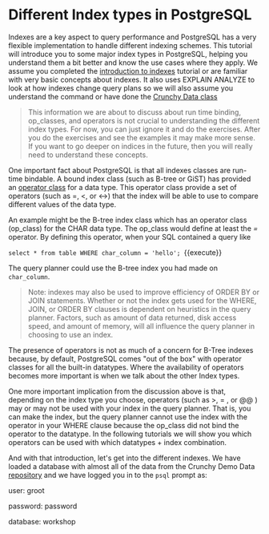 # Different Index types in PostgreSQL
Indexes are a key aspect to query performance and PostgreSQL has a very flexible implementation to handle different indexing schemes. This tutorial will introduce you to some major index types in PostgreSQL, helping you understand them a bit better and know the use cases where they apply. We assume you completed the [introduction to indexes]() tutorial or are familiar with very basic concepts about indexes. It also uses EXPLAIN ANALYZE to look at how indexes change query plans so we will also assume you understand the command or have done the [Crunchy Data class](https://learn.crunchydata.com/postgresql-devel/courses/basics/explain)

> This information we are about to discuss about run time binding, op_classes, and operators is not crucial to understanding the different index types. For now, you can just ignore it and do the exercises. After you do the exercises and see the examples it may make more sense. If you want to go deeper on indices in the future, then you will really need to understand these concepts.

One important fact about PostgreSQL is that all indexes classes are run-time bindable.  A bound index class (such as B-tree or GiST) has provided an [operator class](https://www.postgresql.org/docs/current/indexes-opclass.html) for a data type. This operator class provide a set of operators (such as =, <, or <->) that the index will be able to use to compare different values of the data type.  

An example might be the B-tree index class which has an operator class (op_class) for the CHAR data type. The op_class would define at least the *=* operator. By defining this operator, when your SQL contained a query like 

```select * from table WHERE char_column = 'hello'; ```{{execute}}

The query planner could use the B-tree index you had made on `char_column`. 

> Note: indexes may also be used to improve efficiency of ORDER BY or JOIN statements. Whether or not the index gets used for the WHERE, JOIN, or ORDER BY clauses is dependent on heuristics in the query planner. Factors, such as amount of data returned, disk access speed, and amount of memory, will all influence the query planner in choosing to use an index. 

The presence of operators is not as much of a concern for B-Tree indexes because, by default, PostgreSQL comes "out of the box" with operator classes for all the built-in datatypes. Where the availability of operators becomes more important is when we talk about the other Index types.  

One more important implication from the discussion above is that, depending on the index type you choose, operators (such as >, = , or @@ ) may or may not be used with your index in the query planner. That is, you can make the index, but the query planner cannot use the index with the operator in your WHERE clause because the op_class did not bind the operator to the datatype. In the following tutorials we will show you which operators can be used with which datatypes + index combination.   


And with that introduction, let's get into the different indexes. 
We have loaded a database with almost all of the data from the Crunchy Demo Data [repository](https://github.com/CrunchyData/crunchy-demo-data/) and we have logged you in to the `psql` prompt as:

user: groot

password: password

database: workshop
